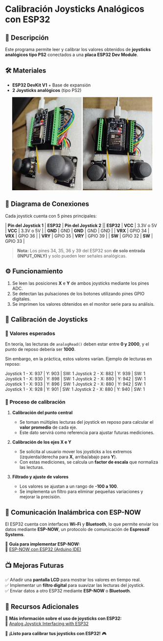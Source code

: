 # Calibración Joysticks Analógicos con ESP32  

## 📌 Descripción  
Este programa permite leer y calibrar los valores obtenidos de **joysticks analógicos tipo PS2** conectados a una **placa ESP32 Dev Module**. 

## 🛠️ Materiales  
- **ESP32 DevKit V1** + Base de expansión  
- **2 Joysticks analógicos** (tipo PS2)  

<p align="center">
  <img src="joy01.jpg" alt="ESP32 Pines" width="45%">
  <img src="joy02.jpg" alt="Joystick" width="45%">
</p>

## 🔌 Diagrama de Conexiones  
Cada joystick cuenta con 5 pines principales:  

| **Pin del Joystick 1** | **ESP32** | **Pin del Joystick 2** || **ESP32**
| **VCC** | 3.3V o 5V | **VCC** | 3.3V o 5V |
| **GND** | GND | **GND** | GND | GND |
| **VRX** | GPIO 34 | **VRX** | GPIO 36 |
| **VRY** | GPIO 35 | **VRY** | GPIO 39 |
| **SW** |  GPIO 32 | **SW** | GPIO 33 | 

> **Nota:** Los pines 34, 35, 36 y 39 del ESP32 son **de solo entrada (INPUT_ONLY)** y solo pueden leer señales analógicas.

## ⚙️ Funcionamiento  
1. Se leen las posiciones **X** e **Y** de ambos joysticks mediante los pines ADC.  
2. Se detectan las pulsaciones de los botones utilizando pines GPIO digitales.  
3. Se imprimen los valores obtenidos en el monitor serie para su análisis.  



## 🎯 Calibración de Joysticks  
### 📌 **Valores esperados**  
En teoría, las lecturas de `analogRead()` deben estar entre **0 y 2000**, y el punto de reposo debería ser **1000**.  

Sin embargo, en la práctica, estos valores varían. Ejemplo de lecturas en reposo:  

Joystick 1 - X: 937 | Y: 903 | SW: 1 Joystick 2 - X: 882 | Y: 939 | SW: 1
Joystick 1 - X: 930 | Y: 898 | SW: 1 Joystick 2 - X: 880 | Y: 942 | SW: 1
Joystick 1 - X: 933 | Y: 896 | SW: 1 Joystick 2 - X: 880 | Y: 942 | SW: 1
Joystick 1 - X: 928 | Y: 901 | SW: 1 Joystick 2 - X: 880 | Y: 940 | SW: 1

### 🔧 **Proceso de calibración**  
1. **Calibración del punto central**  
   - Se toman múltiples lecturas del joystick en reposo para calcular el **valor promedio** de cada eje.  
   - Este dato servirá como referencia para ajustar futuras mediciones.  

2. **Calibración de los ejes X e Y**  
   - Se solicita al usuario mover los joysticks a los extremos (izquierda/derecha para **X**, arriba/abajo para **Y**).  
   - Con estas mediciones, se calcula un **factor de escala** que normaliza las lecturas.  

3. **Filtrado y ajuste de valores**  
   - Los valores se ajustan a un rango de **-100 a 100**.  
   - Se implementa un filtro para eliminar pequeñas variaciones y mejorar la precisión.  

## 📡 Comunicación Inalámbrica con ESP-NOW  
El ESP32 cuenta con interfaces **Wi-Fi** y **Bluetooth**, lo que permite enviar los datos mediante **ESP-NOW**, un protocolo de comunicación de **Espressif Systems**.  

📌 **Guía para implementar ESP-NOW:**  
🔗 [ESP-NOW con ESP32 (Arduino IDE)](https://randomnerdtutorials.com/esp-now-esp32-arduino-ide/)  

## 📺 Mejoras Futuras  
✅ Añadir una **pantalla LCD** para mostrar los valores en tiempo real.  
✅ Implementar un **filtro digital** para suavizar las lecturas del joystick.  
✅ Enviar datos a otro ESP32 mediante **ESP-NOW** o **Bluetooth**.  

## 🔗 Recursos Adicionales  
📌 **Más información sobre el uso de joysticks con ESP32:**  
🔗 [Analog Joystick Interfacing with ESP32](https://www.electronicwings.com/esp32/analog-joystick-interfacing-with-esp32)  

🚀 **¡Listo para calibrar tus joysticks con ESP32!** 🎮